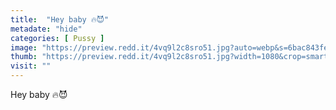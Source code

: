 ```yaml
---
title:  "Hey baby 🔥😈"
metadate: "hide"
categories: [ Pussy ]
image: "https://preview.redd.it/4vq9l2c8sro51.jpg?auto=webp&s=6bac843fec503f44b33fda40eaaef8e33502274a"
thumb: "https://preview.redd.it/4vq9l2c8sro51.jpg?width=1080&crop=smart&auto=webp&s=c423dc33dfda394d4e743a4cffdc68053eb7a8b6"
visit: ""
---
```

Hey baby 🔥😈
